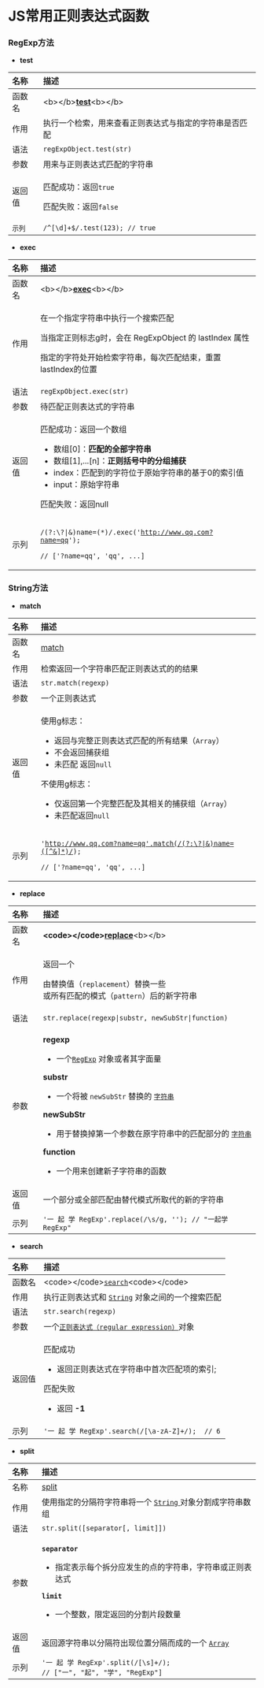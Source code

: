 # JS常用正则表达式函数

### RegExp方法

* **test**

<table>
  <thead>
    <tr>
      <th style="text-align:left">&#x540D;&#x79F0;</th>
      <th style="text-align:left">&#x63CF;&#x8FF0;</th>
    </tr>
  </thead>
  <tbody>
    <tr>
      <td style="text-align:left">&#x51FD;&#x6570;&#x540D;</td>
      <td style="text-align:left">&lt;b&gt;&lt;/b&gt;<a href="https://developer.mozilla.org/zh-CN/docs/Web/JavaScript/Reference/Global_Objects/RegExp/test"><b>test</b></a>&lt;b&gt;&lt;/b&gt;</td>
    </tr>
    <tr>
      <td style="text-align:left">&#x4F5C;&#x7528;</td>
      <td style="text-align:left">&#x6267;&#x884C;&#x4E00;&#x4E2A;&#x68C0;&#x7D22;&#xFF0C;&#x7528;&#x6765;&#x67E5;&#x770B;&#x6B63;&#x5219;&#x8868;&#x8FBE;&#x5F0F;&#x4E0E;&#x6307;&#x5B9A;&#x7684;&#x5B57;&#x7B26;&#x4E32;&#x662F;&#x5426;&#x5339;&#x914D;</td>
    </tr>
    <tr>
      <td style="text-align:left">&#x8BED;&#x6CD5;</td>
      <td style="text-align:left"><code>regExpObject.test(str)</code>
      </td>
    </tr>
    <tr>
      <td style="text-align:left">&#x53C2;&#x6570;</td>
      <td style="text-align:left">&#x7528;&#x6765;&#x4E0E;&#x6B63;&#x5219;&#x8868;&#x8FBE;&#x5F0F;&#x5339;&#x914D;&#x7684;&#x5B57;&#x7B26;&#x4E32;</td>
    </tr>
    <tr>
      <td style="text-align:left">&#x8FD4;&#x56DE;&#x503C;</td>
      <td style="text-align:left">
        <p>&#x5339;&#x914D;&#x6210;&#x529F;&#xFF1A;&#x8FD4;&#x56DE;<code>true</code>
        </p>
        <p>&#x5339;&#x914D;&#x5931;&#x8D25;&#xFF1A;&#x8FD4;&#x56DE;<code>false</code>
        </p>
      </td>
    </tr>
    <tr>
      <td style="text-align:left"><code>&#x793A;&#x5217;</code>
      </td>
      <td style="text-align:left"><code>/^[\d]+$/.test(123); // true</code>
      </td>
    </tr>
  </tbody>
</table>

* **exec**

<table>
  <thead>
    <tr>
      <th style="text-align:left">&#x540D;&#x79F0;</th>
      <th style="text-align:left">&#x63CF;&#x8FF0;</th>
    </tr>
  </thead>
  <tbody>
    <tr>
      <td style="text-align:left">&#x51FD;&#x6570;&#x540D;</td>
      <td style="text-align:left">&lt;b&gt;&lt;/b&gt;<a href="https://developer.mozilla.org/zh-CN/docs/Web/JavaScript/Reference/Global_Objects/RegExp/exec"><b>exec</b></a>&lt;b&gt;&lt;/b&gt;</td>
    </tr>
    <tr>
      <td style="text-align:left">&#x4F5C;&#x7528;</td>
      <td style="text-align:left">
        <p>&#x5728;&#x4E00;&#x4E2A;&#x6307;&#x5B9A;&#x5B57;&#x7B26;&#x4E32;&#x4E2D;&#x6267;&#x884C;&#x4E00;&#x4E2A;&#x641C;&#x7D22;&#x5339;&#x914D;</p>
        <p>&#x5F53;&#x6307;&#x5B9A;&#x6B63;&#x5219;&#x6807;&#x5FD7;g&#x65F6;&#xFF0C;&#x4F1A;&#x5728;
          RegExpObject &#x7684; lastIndex &#x5C5E;&#x6027;</p>
        <p>&#x6307;&#x5B9A;&#x7684;&#x5B57;&#x7B26;&#x5904;&#x5F00;&#x59CB;&#x68C0;&#x7D22;&#x5B57;&#x7B26;&#x4E32;&#xFF0C;&#x6BCF;&#x6B21;&#x5339;&#x914D;&#x7ED3;&#x675F;&#xFF0C;&#x91CD;&#x7F6E;lastIndex&#x7684;&#x4F4D;&#x7F6E;</p>
      </td>
    </tr>
    <tr>
      <td style="text-align:left">&#x8BED;&#x6CD5;</td>
      <td style="text-align:left"><code>regExpObject.exec(str)</code>
      </td>
    </tr>
    <tr>
      <td style="text-align:left">&#x53C2;&#x6570;</td>
      <td style="text-align:left">&#x5F85;&#x5339;&#x914D;&#x6B63;&#x5219;&#x8868;&#x8FBE;&#x5F0F;&#x7684;&#x5B57;&#x7B26;&#x4E32;</td>
    </tr>
    <tr>
      <td style="text-align:left">&#x8FD4;&#x56DE;&#x503C;</td>
      <td style="text-align:left">
        <p>&#x5339;&#x914D;&#x6210;&#x529F;&#xFF1A;&#x8FD4;&#x56DE;&#x4E00;&#x4E2A;&#x6570;&#x7EC4;</p>
        <ul>
          <li>&#x6570;&#x7EC4;[0]&#xFF1A;<b>&#x5339;&#x914D;&#x7684;&#x5168;&#x90E8;&#x5B57;&#x7B26;&#x4E32;</b>
          </li>
          <li>&#x6570;&#x7EC4;[1],...[n]&#xFF1A;<b>&#x6B63;&#x5219;&#x62EC;&#x53F7;&#x4E2D;&#x7684;&#x5206;&#x7EC4;&#x6355;&#x83B7;</b>
          </li>
          <li>index&#xFF1A;&#x5339;&#x914D;&#x5230;&#x7684;&#x5B57;&#x7B26;&#x4F4D;&#x4E8E;&#x539F;&#x59CB;&#x5B57;&#x7B26;&#x4E32;&#x7684;&#x57FA;&#x4E8E;0&#x7684;&#x7D22;&#x5F15;&#x503C;</li>
          <li>input&#xFF1A;&#x539F;&#x59CB;&#x5B57;&#x7B26;&#x4E32;</li>
        </ul>
        <p>&#x5339;&#x914D;&#x5931;&#x8D25;&#xFF1A;&#x8FD4;&#x56DE;null</p>
      </td>
    </tr>
    <tr>
      <td style="text-align:left">&#x793A;&#x5217;</td>
      <td style="text-align:left">
        <p><code>/(?:\?|&amp;)name=(*)/.exec(&apos;</code><a href="http://www.qq.com?name=qq"><code>http://www.qq.com?name=qq</code></a><code>&apos;);</code>
        </p>
        <p><code>// [&apos;?name=qq&apos;, &apos;qq&apos;, ...]</code>
        </p>
      </td>
    </tr>
  </tbody>
</table>

### String方法

* **match**

<table>
  <thead>
    <tr>
      <th style="text-align:left">&#x540D;&#x79F0;</th>
      <th style="text-align:left">&#x63CF;&#x8FF0;</th>
    </tr>
  </thead>
  <tbody>
    <tr>
      <td style="text-align:left">&#x51FD;&#x6570;&#x540D;</td>
      <td style="text-align:left"><a href="https://developer.mozilla.org/zh-CN/docs/Web/JavaScript/Reference/Global_Objects/String/match">match</a>
      </td>
    </tr>
    <tr>
      <td style="text-align:left">&#x4F5C;&#x7528;</td>
      <td style="text-align:left">&#x68C0;&#x7D22;&#x8FD4;&#x56DE;&#x4E00;&#x4E2A;&#x5B57;&#x7B26;&#x4E32;&#x5339;&#x914D;&#x6B63;&#x5219;&#x8868;&#x8FBE;&#x5F0F;&#x7684;&#x7684;&#x7ED3;&#x679C;</td>
    </tr>
    <tr>
      <td style="text-align:left">&#x8BED;&#x6CD5;</td>
      <td style="text-align:left"><code>str.match(regexp)</code>
      </td>
    </tr>
    <tr>
      <td style="text-align:left">&#x53C2;&#x6570;</td>
      <td style="text-align:left">&#x4E00;&#x4E2A;&#x6B63;&#x5219;&#x8868;&#x8FBE;&#x5F0F;</td>
    </tr>
    <tr>
      <td style="text-align:left">&#x8FD4;&#x56DE;&#x503C;</td>
      <td style="text-align:left">
        <p>&#x4F7F;&#x7528;g&#x6807;&#x5FD7;&#xFF1A;</p>
        <ul>
          <li>&#x8FD4;&#x56DE;&#x4E0E;&#x5B8C;&#x6574;&#x6B63;&#x5219;&#x8868;&#x8FBE;&#x5F0F;&#x5339;&#x914D;&#x7684;&#x6240;&#x6709;&#x7ED3;&#x679C;&#xFF08;<code>Array</code>&#xFF09;</li>
          <li>&#x4E0D;&#x4F1A;&#x8FD4;&#x56DE;&#x6355;&#x83B7;&#x7EC4;</li>
          <li>&#x672A;&#x5339;&#x914D; &#x8FD4;&#x56DE;<code>null</code>
          </li>
        </ul>
        <p>&#x4E0D;&#x4F7F;&#x7528;g&#x6807;&#x5FD7;&#xFF1A;</p>
        <ul>
          <li>&#x4EC5;&#x8FD4;&#x56DE;&#x7B2C;&#x4E00;&#x4E2A;&#x5B8C;&#x6574;&#x5339;&#x914D;&#x53CA;&#x5176;&#x76F8;&#x5173;&#x7684;&#x6355;&#x83B7;&#x7EC4;&#xFF08;<code>Array</code>&#xFF09;</li>
          <li>&#x672A;&#x5339;&#x914D;&#x8FD4;&#x56DE;<code>null</code>
          </li>
        </ul>
      </td>
    </tr>
    <tr>
      <td style="text-align:left">&#x793A;&#x5217;</td>
      <td style="text-align:left">
        <p><code>&apos;</code><a href="http://www.qq.com?name=qq&apos;.match(/(?:\?|&amp;)name=([^&amp;]*)/"><code>http://www.qq.com?name=qq&apos;.match(/(?:\?|&amp;)name=([^&amp;]*)/</code></a><code>); </code>
        </p>
        <p><code>// [&apos;?name=qq&apos;, &apos;qq&apos;, ...]</code>
        </p>
      </td>
    </tr>
  </tbody>
</table>

* **replace**

<table>
  <thead>
    <tr>
      <th style="text-align:left">&#x540D;&#x79F0;</th>
      <th style="text-align:left">&#x63CF;&#x8FF0;</th>
    </tr>
  </thead>
  <tbody>
    <tr>
      <td style="text-align:left">&#x51FD;&#x6570;&#x540D;</td>
      <td style="text-align:left"><b>&lt;code&gt;&lt;/code&gt;</b><a href="https://developer.mozilla.org/zh-CN/docs/Web/JavaScript/Reference/Global_Objects/String/replace"><b>replace</b></a>&lt;b&gt;&lt;/b&gt;</td>
    </tr>
    <tr>
      <td style="text-align:left">&#x4F5C;&#x7528;</td>
      <td style="text-align:left">
        <p>&#x8FD4;&#x56DE;&#x4E00;&#x4E2A;</p>
        <p>&#x7531;&#x66FF;&#x6362;&#x503C;&#xFF08;<code>replacement</code>&#xFF09;&#x66FF;&#x6362;&#x4E00;&#x4E9B;
          <br
          />&#x6216;&#x6240;&#x6709;&#x5339;&#x914D;&#x7684;&#x6A21;&#x5F0F;&#xFF08;<code>pattern</code>&#xFF09;&#x540E;&#x7684;&#x65B0;&#x5B57;&#x7B26;&#x4E32;</p>
      </td>
    </tr>
    <tr>
      <td style="text-align:left">&#x8BED;&#x6CD5;</td>
      <td style="text-align:left"><code>str.replace(regexp|substr, newSubStr|function)</code>
      </td>
    </tr>
    <tr>
      <td style="text-align:left">&#x53C2;&#x6570;</td>
      <td style="text-align:left">
        <p><b>regexp</b>
        </p>
        <ul>
          <li>&#x4E00;&#x4E2A;<a href="https://developer.mozilla.org/zh-CN/docs/Web/JavaScript/Reference/RegExp"><code>RegExp</code></a> &#x5BF9;&#x8C61;&#x6216;&#x8005;&#x5176;&#x5B57;&#x9762;&#x91CF;</li>
        </ul>
        <p><b>substr</b>
        </p>
        <ul>
          <li>&#x4E00;&#x4E2A;&#x5C06;&#x88AB; <code>newSubStr</code> &#x66FF;&#x6362;&#x7684;
            <a
            href="https://developer.mozilla.org/zh-CN/docs/Web/JavaScript/Reference/String"><code>&#x5B57;&#x7B26;&#x4E32;</code>
              </a>
          </li>
        </ul>
        <p><b>newSubStr</b>
        </p>
        <ul>
          <li>&#x7528;&#x4E8E;&#x66FF;&#x6362;&#x6389;&#x7B2C;&#x4E00;&#x4E2A;&#x53C2;&#x6570;&#x5728;&#x539F;&#x5B57;&#x7B26;&#x4E32;&#x4E2D;&#x7684;&#x5339;&#x914D;&#x90E8;&#x5206;&#x7684;
            <a
            href="https://developer.mozilla.org/zh-CN/docs/Web/JavaScript/Reference/String"><code>&#x5B57;&#x7B26;&#x4E32;</code>
              </a>
          </li>
        </ul>
        <p><b>function</b>
        </p>
        <ul>
          <li>&#x4E00;&#x4E2A;&#x7528;&#x6765;&#x521B;&#x5EFA;&#x65B0;&#x5B50;&#x5B57;&#x7B26;&#x4E32;&#x7684;&#x51FD;&#x6570;</li>
        </ul>
      </td>
    </tr>
    <tr>
      <td style="text-align:left">&#x8FD4;&#x56DE;&#x503C;</td>
      <td style="text-align:left">&#x4E00;&#x4E2A;&#x90E8;&#x5206;&#x6216;&#x5168;&#x90E8;&#x5339;&#x914D;&#x7531;&#x66FF;&#x4EE3;&#x6A21;&#x5F0F;&#x6240;&#x53D6;&#x4EE3;&#x7684;&#x65B0;&#x7684;&#x5B57;&#x7B26;&#x4E32;</td>
    </tr>
    <tr>
      <td style="text-align:left">&#x793A;&#x5217;</td>
      <td style="text-align:left"><code>&apos;&#x4E00; &#x8D77; &#x5B66; RegExp&apos;.replace(/\s/g, &apos;&apos;); // &quot;&#x4E00;&#x8D77;&#x5B66;RegExp&quot;</code>
      </td>
    </tr>
  </tbody>
</table>

* **search**

<table>
  <thead>
    <tr>
      <th style="text-align:left">&#x540D;&#x79F0;</th>
      <th style="text-align:left">&#x63CF;&#x8FF0;</th>
    </tr>
  </thead>
  <tbody>
    <tr>
      <td style="text-align:left">&#x51FD;&#x6570;&#x540D;</td>
      <td style="text-align:left">&lt;code&gt;&lt;/code&gt;<a href="https://developer.mozilla.org/zh-CN/docs/Web/JavaScript/Reference/Global_Objects/String/search"><code>search</code></a>&lt;code&gt;&lt;/code&gt;</td>
    </tr>
    <tr>
      <td style="text-align:left">&#x4F5C;&#x7528;</td>
      <td style="text-align:left">&#x6267;&#x884C;&#x6B63;&#x5219;&#x8868;&#x8FBE;&#x5F0F;&#x548C; <a href="https://developer.mozilla.org/zh-CN/docs/Web/JavaScript/Reference/String"><code>String</code></a> &#x5BF9;&#x8C61;&#x4E4B;&#x95F4;&#x7684;&#x4E00;&#x4E2A;&#x641C;&#x7D22;&#x5339;&#x914D;</td>
    </tr>
    <tr>
      <td style="text-align:left">&#x8BED;&#x6CD5;</td>
      <td style="text-align:left"><code>str.search(regexp)</code>
      </td>
    </tr>
    <tr>
      <td style="text-align:left">&#x53C2;&#x6570;</td>
      <td style="text-align:left">&#x4E00;&#x4E2A;<a href="https://developer.mozilla.org/zh-CN/docs/Web/JavaScript/Reference/RegExp"><code>&#x6B63;&#x5219;&#x8868;&#x8FBE;&#x5F0F;&#xFF08;regular expression&#xFF09;</code></a>&#x5BF9;&#x8C61;</td>
    </tr>
    <tr>
      <td style="text-align:left">&#x8FD4;&#x56DE;&#x503C;</td>
      <td style="text-align:left">
        <p>&#x5339;&#x914D;&#x6210;&#x529F;</p>
        <ul>
          <li>&#x8FD4;&#x56DE;&#x6B63;&#x5219;&#x8868;&#x8FBE;&#x5F0F;&#x5728;&#x5B57;&#x7B26;&#x4E32;&#x4E2D;&#x9996;&#x6B21;&#x5339;&#x914D;&#x9879;&#x7684;&#x7D22;&#x5F15;;</li>
        </ul>
        <p>&#x5339;&#x914D;&#x5931;&#x8D25;</p>
        <ul>
          <li>&#x8FD4;&#x56DE; <b>-1</b>
          </li>
        </ul>
      </td>
    </tr>
    <tr>
      <td style="text-align:left">&#x793A;&#x5217;</td>
      <td style="text-align:left"><code>&apos;&#x4E00; &#x8D77; &#x5B66; RegExp&apos;.search(/[\a-zA-Z]+/);  // 6</code>
      </td>
    </tr>
  </tbody>
</table>

* **split**

<table>
  <thead>
    <tr>
      <th style="text-align:left">&#x540D;&#x79F0;</th>
      <th style="text-align:left">&#x63CF;&#x8FF0;</th>
    </tr>
  </thead>
  <tbody>
    <tr>
      <td style="text-align:left">&#x540D;&#x79F0;</td>
      <td style="text-align:left"><a href="https://developer.mozilla.org/zh-CN/docs/Web/JavaScript/Reference/Global_Objects/String/split">split</a>
      </td>
    </tr>
    <tr>
      <td style="text-align:left">&#x4F5C;&#x7528;</td>
      <td style="text-align:left">&#x4F7F;&#x7528;&#x6307;&#x5B9A;&#x7684;&#x5206;&#x9694;&#x7B26;&#x5B57;&#x7B26;&#x4E32;&#x5C06;&#x4E00;&#x4E2A;
        <a
        href="https://developer.mozilla.org/zh-CN/docs/Web/JavaScript/Reference/String"><code>String</code>
          </a>&#x5BF9;&#x8C61;&#x5206;&#x5272;&#x6210;&#x5B57;&#x7B26;&#x4E32;&#x6570;&#x7EC4;</td>
    </tr>
    <tr>
      <td style="text-align:left">&#x8BED;&#x6CD5;</td>
      <td style="text-align:left"><code>str.split([separator[, limit]])</code>
      </td>
    </tr>
    <tr>
      <td style="text-align:left">&#x53C2;&#x6570;</td>
      <td style="text-align:left">
        <p><b><code>separator</code></b>
        </p>
        <ul>
          <li>&#x6307;&#x5B9A;&#x8868;&#x793A;&#x6BCF;&#x4E2A;&#x62C6;&#x5206;&#x5E94;&#x53D1;&#x751F;&#x7684;&#x70B9;&#x7684;&#x5B57;&#x7B26;&#x4E32;&#xFF0C;&#x5B57;&#x7B26;&#x4E32;&#x6216;&#x6B63;&#x5219;&#x8868;&#x8FBE;&#x5F0F;</li>
        </ul>
        <p><b><code>limit</code></b>
        </p>
        <ul>
          <li>&#x4E00;&#x4E2A;&#x6574;&#x6570;&#xFF0C;&#x9650;&#x5B9A;&#x8FD4;&#x56DE;&#x7684;&#x5206;&#x5272;&#x7247;&#x6BB5;&#x6570;&#x91CF;</li>
        </ul>
      </td>
    </tr>
    <tr>
      <td style="text-align:left">&#x8FD4;&#x56DE;&#x503C;</td>
      <td style="text-align:left">&#x8FD4;&#x56DE;&#x6E90;&#x5B57;&#x7B26;&#x4E32;&#x4EE5;&#x5206;&#x9694;&#x7B26;&#x51FA;&#x73B0;&#x4F4D;&#x7F6E;&#x5206;&#x9694;&#x800C;&#x6210;&#x7684;&#x4E00;&#x4E2A;
        <a
        href="https://developer.mozilla.org/zh-CN/docs/Web/JavaScript/Reference/Array"><code>Array</code>
          </a>
      </td>
    </tr>
    <tr>
      <td style="text-align:left">&#x793A;&#x5217;</td>
      <td style="text-align:left"><code>&apos;&#x4E00; &#x8D77; &#x5B66; RegExp&apos;.split(/[\s]+/);<br />// [&quot;&#x4E00;&quot;, &quot;&#x8D77;&quot;, &quot;&#x5B66;&quot;, &quot;RegExp&quot;]</code>
      </td>
    </tr>
  </tbody>
</table>





